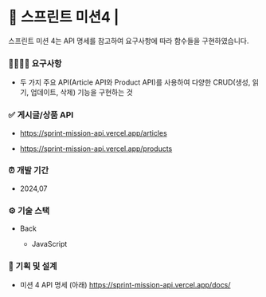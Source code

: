 # 📑 스프린트 미션4 | 

스프린트 미션 4는 API 명세를 참고하여 요구사항에 따라 함수들을 구현하였습니다.

### 👨‍👩‍👧‍👦 요구사항 
- 두 가지 주요 API(Article API와 Product API)를 사용하여 다양한 CRUD(생성, 읽기, 업데이트, 삭제) 기능을 구현하는 것


### ✅ 게시글/상품 API
- https://sprint-mission-api.vercel.app/articles

- https://sprint-mission-api.vercel.app/products

### ⏰ 개발 기간

- 2024,07

### ⚙ 기술 스택
- Back

    * JavaScript

### 🎈 기획 및 설계

- 미션 4 API 명세 (아래)
	https://sprint-mission-api.vercel.app/docs/